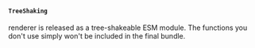 #### `TreeShaking`

renderer is released as a tree-shakeable ESM module. The functions you don't use simply won't be included in the final bundle.


